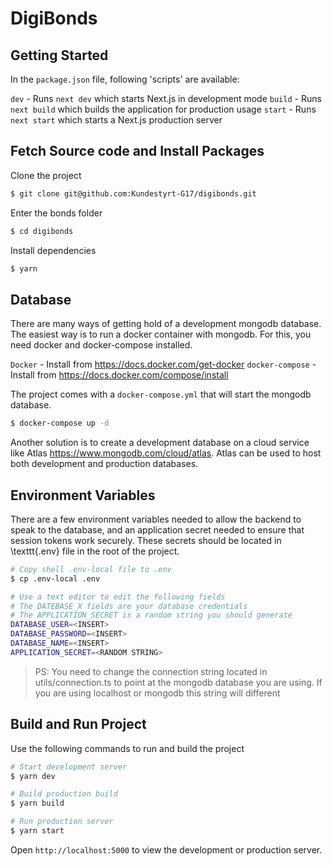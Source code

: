 # DigiBonds

## Getting Started

In the `package.json` file, following 'scripts' are available:

`dev` - Runs `next dev` which starts Next.js in development mode
`build` - Runs `next build` which builds the application for production usage
`start` - Runs `next start` which starts a Next.js production server

## Fetch Source code and Install Packages

Clone the project

```sh
$ git clone git@github.com:Kundestyrt-G17/digibonds.git
```

Enter the bonds folder

```sh
$ cd digibonds
```

Install dependencies

```sh
$ yarn
```

## Database

There are many ways of getting hold of a development mongodb database. The easiest way is to run a docker container with mongodb. For this, you need docker and docker-compose installed.

`Docker` - Install from https://docs.docker.com/get-docker
`docker-compose` - Install from https://docs.docker.com/compose/install

The project comes with a `docker-compose.yml` that will start the mongodb database.

```sh
$ docker-compose up -d
```

Another solution is to create a development database on a cloud service like Atlas https://www.mongodb.com/cloud/atlas. Atlas can be used to host both development and production databases.

## Environment Variables

There are a few environment variables needed to allow the backend to speak to the database, and an application secret needed to ensure that session tokens work securely. These secrets should be located in \texttt{.env} file in the root of the project.

```sh
# Copy shell .env-local file to .env
$ cp .env-local .env

# Use a text editor to edit the following fields
# The DATEBASE_X fields are your database credentials
# The APPLICATION_SECRET is a random string you should generate
DATABASE_USER=<INSERT>
DATABASE_PASSWORD=<INSERT>
DATABASE_NAME=<INSERT>
APPLICATION_SECRET=<RANDOM STRING>
```

> PS: You need to change the connection string located in utils/connection.ts to point at the mongodb database you are using. If you are using localhost or mongodb this string will different

## Build and Run Project

Use the following commands to run and build the project

```sh
# Start development server
$ yarn dev

# Build production build
$ yarn build

# Run production server
$ yarn start
```

Open `http://localhost:5000` to view the development or production server.
